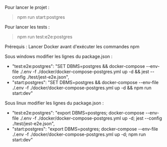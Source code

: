 Pour lancer le projet :
> npm run start:postgres   

Pour lancer les tests :
> npm run test:e2e:postgres

Prérequis : Lancer Docker avant d'exécuter les commandes npm 

Sous windows modifier les lignes du package.json :
- "test:e2e:postgres": "SET DBMS=postgres && docker-compose --env-file ./.env -f ./docker/docker-compose-postgres.yml up -d && jest --config ./test/jest-e2e.json",
- "start:postgres": "SET DBMS=postgres && docker-compose --env-file ./.env -f ./docker/docker-compose-postgres.yml up -d && npm run start:dev"

Sous linux modifier les lignes du package.json :
 - "test:e2e:postgres": "export DBMS=postgres; docker-compose --env-file ./.env -f ./docker/docker-compose-postgres.yml up -d; jest --config ./test/jest-e2e.json",
 - "start:postgres": "export DBMS=postgres; docker-compose --env-file ./.env -f ./docker/docker-compose-postgres.yml up -d; npm run start:dev"
